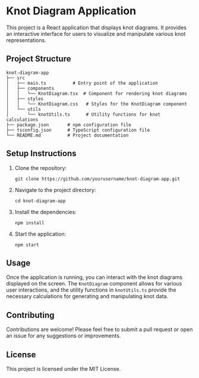 # Knot Diagram Application

This project is a React application that displays knot diagrams. It provides an interactive interface for users to visualize and manipulate various knot representations.

## Project Structure

```
knot-diagram-app
├── src
│   ├── main.ts          # Entry point of the application
│   ├── components
│   │   └── KnotDiagram.tsx  # Component for rendering knot diagrams
│   ├── styles
│   │   └── KnotDiagram.css   # Styles for the KnotDiagram component
│   └── utils
│       └── knotUtils.ts      # Utility functions for knot calculations
├── package.json       # npm configuration file
├── tsconfig.json      # TypeScript configuration file
└── README.md          # Project documentation
```

## Setup Instructions

1. Clone the repository:
   ```
   git clone https://github.com/yourusername/knot-diagram-app.git
   ```

2. Navigate to the project directory:
   ```
   cd knot-diagram-app
   ```

3. Install the dependencies:
   ```
   npm install
   ```

4. Start the application:
   ```
   npm start
   ```

## Usage

Once the application is running, you can interact with the knot diagrams displayed on the screen. The `KnotDiagram` component allows for various user interactions, and the utility functions in `knotUtils.ts` provide the necessary calculations for generating and manipulating knot data.

## Contributing

Contributions are welcome! Please feel free to submit a pull request or open an issue for any suggestions or improvements.

## License

This project is licensed under the MIT License.